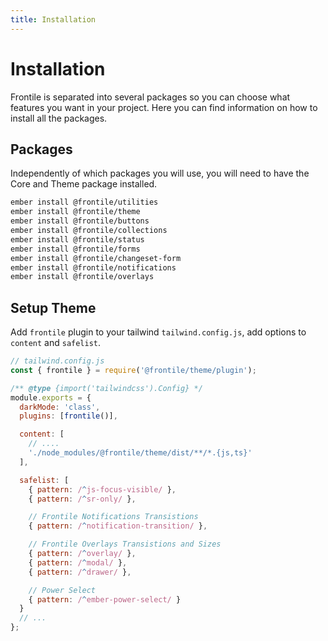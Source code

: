 ```yaml
---
title: Installation
---
```


# Installation

Frontile is separated into several packages so you can choose what features you
want in your project. Here you can find information on how to install all the packages.

## Packages

Independently of which packages you will use, you will need to have the Core and Theme
package installed.


```sh
ember install @frontile/utilities
ember install @frontile/theme
ember install @frontile/buttons
ember install @frontile/collections
ember install @frontile/status
ember install @frontile/forms
ember install @frontile/changeset-form
ember install @frontile/notifications
ember install @frontile/overlays
```

## Setup Theme

Add `frontile` plugin to your tailwind `tailwind.config.js`, add options to `content` and `safelist`.

```js
// tailwind.config.js
const { frontile } = require('@frontile/theme/plugin');

/** @type {import('tailwindcss').Config} */
module.exports = {
  darkMode: 'class',
  plugins: [frontile()],

  content: [
    // ....
    './node_modules/@frontile/theme/dist/**/*.{js,ts}'
  ],

  safelist: [
    { pattern: /^js-focus-visible/ },
    { pattern: /^sr-only/ },

    // Frontile Notifications Transistions
    { pattern: /^notification-transition/ },

    // Frontile Overlays Transistions and Sizes
    { pattern: /^overlay/ },
    { pattern: /^modal/ },
    { pattern: /^drawer/ },

    // Power Select
    { pattern: /^ember-power-select/ }
  }
  // ...
};

```

